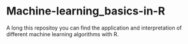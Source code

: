 # Machine-learning_basics-in-R

A long this repositoy you can find the application and interpretation of different machine learning algorithms with R.
